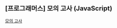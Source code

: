 ## **\[프로그래머스\] 모의 고사 (JavaScript)**
[모의 고사](https://school.programmers.co.kr/learn/courses/30/lessons/42840)


